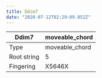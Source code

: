 ```yaml
---
title: Ddim7
date: "2020-07-12T02:29:09.852Z"
---
```


|Ddim7|moveable_chord|
|---|---|
|Type|moveable_chord|
|Root string|5|
|Fingering|X5646X|

